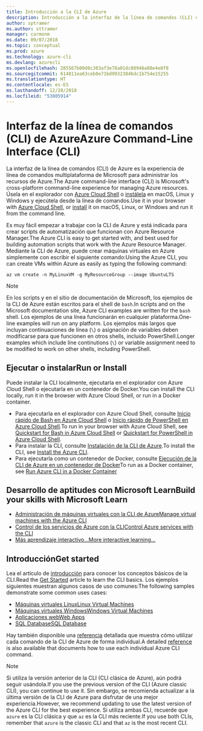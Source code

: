 ```yaml
---
title: Introducción a la CLI de Azure
description: Introducción a la interfaz de la línea de comandos (CLI) de Azure.
author: sptramer
ms.author: sttramer
manager: carmonm
ms.date: 09/07/2018
ms.topic: conceptual
ms.prod: azure
ms.technology: azure-cli
ms.devlang: azurecli
ms.openlocfilehash: 285567b00d8c303af3e78a01dc80946a08e4e8f8
ms.sourcegitcommit: 614811ea63ceb0e71bd99323846dc1b754e15255
ms.translationtype: HT
ms.contentlocale: es-ES
ms.lasthandoff: 12/28/2018
ms.locfileid: "53805914"
---
```

# <a name="azure-command-line-interface-cli"></a><span data-ttu-id="ac98e-103">Interfaz de la línea de comandos (CLI) de Azure</span><span class="sxs-lookup"><span data-stu-id="ac98e-103">Azure Command-Line Interface (CLI)</span></span>

<span data-ttu-id="ac98e-104">La interfaz de la línea de comandos (CLI) de Azure es la experiencia de línea de comandos multiplataforma de Microsoft para administrar los recursos de Azure.</span><span class="sxs-lookup"><span data-stu-id="ac98e-104">The Azure command-line interface (CLI) is Microsoft's cross-platform command-line experience for managing Azure resources.</span></span>
<span data-ttu-id="ac98e-105">Úsela en el explorador con [Azure Cloud Shell](/azure/cloud-shell/overview) o [instálela](install-azure-cli.md) en macOS, Linux y Windows y ejecútela desde la línea de comandos.</span><span class="sxs-lookup"><span data-stu-id="ac98e-105">Use it in your browser with [Azure Cloud Shell](/azure/cloud-shell/overview), or [install](install-azure-cli.md) it on macOS, Linux, or Windows and run it from the command line.</span></span>

<span data-ttu-id="ac98e-106">Es muy fácil empezar a trabajar con la CLI de Azure y está indicada para crear scripts de automatización que funcionan con Azure Resource Manager.</span><span class="sxs-lookup"><span data-stu-id="ac98e-106">The Azure CLI is easy to get started with, and best used for building automation scripts that work with the Azure Resource Manager.</span></span>
<span data-ttu-id="ac98e-107">Mediante la CLI de Azure, puede crear máquinas virtuales en Azure simplemente con escribir el siguiente comando:</span><span class="sxs-lookup"><span data-stu-id="ac98e-107">Using the Azure CLI, you can create VMs within Azure as easily as typing the following command:</span></span>

```azurecli-interactive
az vm create -n MyLinuxVM -g MyResourceGroup --image UbuntuLTS
```

> [!NOTE]
>
> <span data-ttu-id="ac98e-108">En los scripts y en el sitio de documentación de Microsoft, los ejemplos de la CLI de Azure están escritos para el shell de `bash`.</span><span class="sxs-lookup"><span data-stu-id="ac98e-108">In scripts and on the Microsoft documentation site, Azure CLI examples are written for the `bash` shell.</span></span> <span data-ttu-id="ac98e-109">Los ejemplos de una línea funcionarán en cualquier plataforma.</span><span class="sxs-lookup"><span data-stu-id="ac98e-109">One-line examples will run on any platform.</span></span> <span data-ttu-id="ac98e-110">Los ejemplos más largos que incluyan continuaciones de línea (`\`) o asignación de variables deben modificarse para que funcionen en otros shells, incluido PowerShell.</span><span class="sxs-lookup"><span data-stu-id="ac98e-110">Longer examples which include line continutions (`\`) or variable assignment need to be modified to work on other shells, including PowerShell.</span></span>

## <a name="run-or-install"></a><span data-ttu-id="ac98e-111">Ejecutar o instalar</span><span class="sxs-lookup"><span data-stu-id="ac98e-111">Run or Install</span></span>

<span data-ttu-id="ac98e-112">Puede instalar la CLI localmente, ejecutarla en el explorador con Azure Cloud Shell o ejecutarla en un contenedor de Docker.</span><span class="sxs-lookup"><span data-stu-id="ac98e-112">You can install the CLI locally, run it in the browser with Azure Cloud Shell, or run in a Docker container.</span></span>

* <span data-ttu-id="ac98e-113">Para ejecutarla en el explorador con Azure Cloud Shell, consulte [Inicio rápido de Bash en Azure Cloud Shell](/azure/cloud-shell/quickstart) o [Inicio rápido de PowerShell en Azure Cloud Shell](/azure/cloud-shell/quickstart-powershell).</span><span class="sxs-lookup"><span data-stu-id="ac98e-113">To run in your browser with Azure Cloud Shell, see [Quickstart for Bash in Azure Cloud Shell](/azure/cloud-shell/quickstart) or [Quickstart for PowerShell in Azure Cloud Shell](/azure/cloud-shell/quickstart-powershell).</span></span>
* <span data-ttu-id="ac98e-114">Para instalar la CLI, consulte [Instalación de la CLI de Azure](install-azure-cli.md).</span><span class="sxs-lookup"><span data-stu-id="ac98e-114">To install the CLI, see [Install the Azure CLI](install-azure-cli.md).</span></span>
* <span data-ttu-id="ac98e-115">Para ejecutarla como un contenedor de Docker, consulte [Ejecución de la CLI de Azure en un contenedor de Docker](run-azure-cli-docker.md)</span><span class="sxs-lookup"><span data-stu-id="ac98e-115">To run as a Docker container, see [Run Azure CLI in a Docker Container](run-azure-cli-docker.md)</span></span>

## <a name="build-your-skills-with-microsoft-learn"></a><span data-ttu-id="ac98e-116">Desarrollo de aptitudes con Microsoft Learn</span><span class="sxs-lookup"><span data-stu-id="ac98e-116">Build your skills with Microsoft Learn</span></span>

- [<span data-ttu-id="ac98e-117">Administración de máquinas virtuales con la CLI de Azure</span><span class="sxs-lookup"><span data-stu-id="ac98e-117">Manage virtual machines with the Azure CLI</span></span>](/learn/modules/manage-virtual-machines-with-azure-cli/)
- [<span data-ttu-id="ac98e-118">Control de los servicios de Azure con la CLI</span><span class="sxs-lookup"><span data-stu-id="ac98e-118">Control Azure services with the CLI</span></span>](/learn/modules/control-azure-services-with-cli/)
- [<span data-ttu-id="ac98e-119">Más aprendizaje interactivo...</span><span class="sxs-lookup"><span data-stu-id="ac98e-119">More interactive learning...</span></span>](/learn/browse/?products=azure-clis)

## <a name="get-started"></a><span data-ttu-id="ac98e-120">Introducción</span><span class="sxs-lookup"><span data-stu-id="ac98e-120">Get started</span></span>

<span data-ttu-id="ac98e-121">Lea el artículo de [introducción](get-started-with-azure-cli.md) para conocer los conceptos básicos de la CLI.</span><span class="sxs-lookup"><span data-stu-id="ac98e-121">Read the [Get Started](get-started-with-azure-cli.md) article to learn the CLI basics.</span></span> <span data-ttu-id="ac98e-122">Los ejemplos siguientes muestran algunos casos de uso comunes:</span><span class="sxs-lookup"><span data-stu-id="ac98e-122">The following samples demonstrate some common uses cases:</span></span>

- [<span data-ttu-id="ac98e-123">Máquinas virtuales Linux</span><span class="sxs-lookup"><span data-stu-id="ac98e-123">Linux Virtual Machines</span></span>](/azure/virtual-machines/virtual-machines-linux-cli-samples?toc=%2fcli%2fazure%2ftoc.json&bc=%2fcli%2fazure%2fbreadcrumb%2ftoc.json)
- [<span data-ttu-id="ac98e-124">Máquinas virtuales Windows</span><span class="sxs-lookup"><span data-stu-id="ac98e-124">Windows Virtual Machines</span></span>](/azure/virtual-machines/virtual-machines-windows-cli-samples?toc=%2fcli%2fazure%2ftoc.json&bc=%2fcli%2fazure%2fbreadcrumb%2ftoc.json)
- [<span data-ttu-id="ac98e-125">Aplicaciones web</span><span class="sxs-lookup"><span data-stu-id="ac98e-125">Web Apps</span></span>](/azure/app-service-web/app-service-cli-samples?toc=%2fcli%2fazure%2ftoc.json&bc=%2fcli%2fazure%2fbreadcrumb%2ftoc.json)
- [<span data-ttu-id="ac98e-126">SQL Database</span><span class="sxs-lookup"><span data-stu-id="ac98e-126">SQL Database</span></span>](/azure/sql-database/sql-database-cli-samples?toc=%2fcli%2fazure%2ftoc.json&bc=%2fcli%2fazure%2fbreadcrumb%2ftoc.json)

<span data-ttu-id="ac98e-127">Hay también disponible una [referencia](/cli/azure/reference-index) detallada que muestra cómo utilizar cada comando de la CLI de Azure de forma individual.</span><span class="sxs-lookup"><span data-stu-id="ac98e-127">A detailed [reference](/cli/azure/reference-index) is also available that documents how to use each individual Azure CLI command.</span></span>

> [!NOTE]
> <span data-ttu-id="ac98e-128">Si utiliza la versión anterior de la CLI (CLI clásica de Azure), aún podrá seguir usándola.</span><span class="sxs-lookup"><span data-stu-id="ac98e-128">If you use the previous version of the CLI (Azure classic CLI), you can continue to use it.</span></span>
> <span data-ttu-id="ac98e-129">Sin embargo, se recomienda actualizar a la última versión de la CLI de Azure para disfrutar de una mejor experiencia.</span><span class="sxs-lookup"><span data-stu-id="ac98e-129">However, we recommend updating to use the latest version of the Azure CLI for the best experience.</span></span>
> <span data-ttu-id="ac98e-130">Si utiliza ambas CLI, recuerde que `azure` es la CLI clásica y que `az` es la CLI más reciente.</span><span class="sxs-lookup"><span data-stu-id="ac98e-130">If you use both CLIs, remember that `azure` is the classic CLI and that `az` is the most recent CLI.</span></span>
